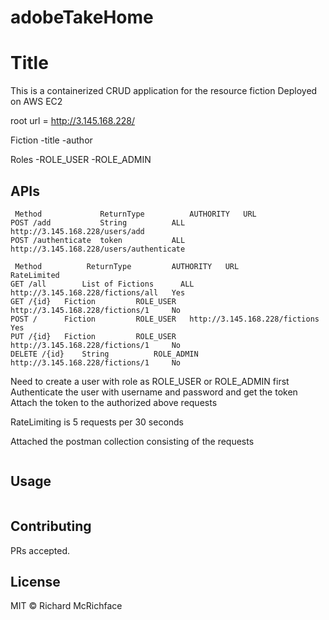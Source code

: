 # adobeTakeHome

# Title

This is a containerized CRUD application for the resource fiction
Deployed on AWS EC2 

root url = http://3.145.168.228/

Fiction 
	-title
	-author

Roles 
	-ROLE_USER
	-ROLE_ADMIN

## APIs

	 Method     	 	ReturnType        	AUTHORITY	URL
	POST /add    		String 			ALL		http://3.145.168.228/users/add
	POST /authenticate	token 			ALL 		http://3.145.168.228/users/authenticate

	 Method     	 ReturnType        	AUTHORITY	URL					RateLimited
	GET /all    	List of Fictions	  ALL		http://3.145.168.228/fictions/all	Yes
	GET /{id} 	Fiction			ROLE_USER	http://3.145.168.228/fictions/1		No
	POST /	  	Fiction			ROLE_USER	http://3.145.168.228/fictions		Yes
	PUT /{id}  	Fiction			ROLE_USER	http://3.145.168.228/fictions/1		No
	DELETE /{id} 	String			ROLE_ADMIN	http://3.145.168.228/fictions/1		No
	
Need to create a user with role as ROLE_USER or ROLE_ADMIN first
Authenticate the user with username and password and get the token
Attach the token to the authorized above requests

RateLimiting is 5 requests per 30 seconds

Attached the postman collection consisting of the requests

```
```

## Usage

```
```

## Contributing

PRs accepted.

## License

MIT © Richard McRichface

